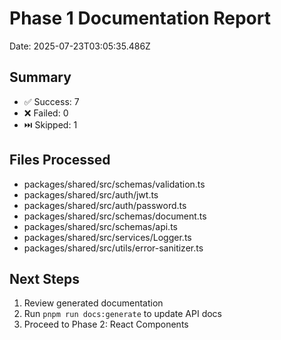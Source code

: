 # Phase 1 Documentation Report

Date: 2025-07-23T03:05:35.486Z

## Summary
- ✅ Success: 7
- ❌ Failed: 0
- ⏭️  Skipped: 1

## Files Processed
- packages/shared/src/schemas/validation.ts
- packages/shared/src/auth/jwt.ts
- packages/shared/src/auth/password.ts
- packages/shared/src/schemas/document.ts
- packages/shared/src/schemas/api.ts
- packages/shared/src/services/Logger.ts
- packages/shared/src/utils/error-sanitizer.ts

## Next Steps
1. Review generated documentation
2. Run `pnpm run docs:generate` to update API docs
3. Proceed to Phase 2: React Components

